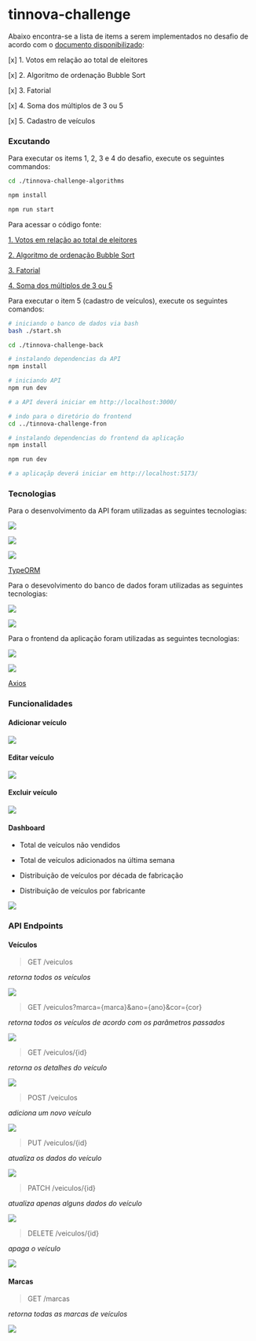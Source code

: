 # tinnova-challenge

Abaixo encontra-se a lista de items a serem implementados no desafio de acordo com o [documento disponibilizado](https://github.com/vinicius-hso/challenge/blob/main/docs/avaliacao_tinnova_2022.pdf):

[x] 1. Votos em relação ao total de eleitores

[x] 2. Algoritmo de ordenação Bubble Sort

[x] 3. Fatorial

[x] 4. Soma dos múltiplos de 3 ou 5

[x] 5. Cadastro de veículos

### Excutando 

Para executar os items 1, 2, 3 e 4 do desafio, execute os seguintes commandos:

```bash
cd ./tinnova-challenge-algorithms

npm install

npm run start
```

Para acessar o código fonte:

[1. Votos em relação ao total de eleitores](https://github.com/vinicius-hso/challenge/tree/main/tinnova-challenge-algorithms/src/VotesPercentual.ts)

[2. Algoritmo de ordenação Bubble Sort](https://github.com/vinicius-hso/challenge/tree/main/tinnova-challenge-algorithms/src/BubbleSort.ts)

[3. Fatorial](https://github.com/vinicius-hso/challenge/tree/main/tinnova-challenge-algorithms/src/Fatorial.ts)

[4. Soma dos múltiplos de 3 ou 5](https://github.com/vinicius-hso/challenge/tree/main/tinnova-challenge-algorithms/src/MultiplesOf3And5.ts)


Para executar o item 5 (cadastro de veículos), execute os seguintes comandos:

```bash
# iniciando o banco de dados via bash
bash ./start.sh

cd ./tinnova-challenge-back

# instalando dependencias da API
npm install

# iniciando API
npm run dev

# a API deverá iniciar em http://localhost:3000/

# indo para o diretório do frontend
cd ../tinnova-challenge-fron

# instalando dependencias do frontend da aplicação
npm install

npm run dev

# a aplicaçãp deverá iniciar em http://localhost:5173/
```

### Tecnologias

Para o desenvolvimento da API foram utilizadas as seguintes tecnologias:

![](https://img.shields.io/badge/Node.js-339933?style=for-the-badge&logo=nodedotjs&logoColor=white)

![](https://img.shields.io/badge/TypeScript-007ACC?style=for-the-badge&logo=typescript&logoColor=white)

![](https://img.shields.io/badge/Express.js-000000?style=for-the-badge&logo=express&logoColor=white)

[TypeORM](https://typeorm.io/)

Para o desevolvimento do banco de dados foram utilizadas as seguintes tecnologias:

![](https://img.shields.io/badge/PostgreSQL-316192?style=for-the-badge&logo=postgresql&logoColor=white)

![](https://img.shields.io/badge/Docker-2CA5E0?style=for-the-badge&logo=docker&logoColor=white)

Para o frontend da aplicação foram utilizadas as seguintes tecnologias:

![](https://img.shields.io/badge/Vue.js-35495E?style=for-the-badge&logo=vuedotjs&logoColor=4FC08D)

![](https://img.shields.io/badge/Chart.js-FF6384?style=for-the-badge&logo=chartdotjs&logoColor=white)

[Axios](https://axios-http.com/docs/intro)

### Funcionalidades

#### Adicionar veículo

![](https://github.com/vinicius-hso/challenge/blob/main/gifs/create.gif)


#### Editar veículo

![](https://github.com/vinicius-hso/challenge/blob/main/gifs/edit.gif)


#### Excluir veículo

![](https://github.com/vinicius-hso/challenge/blob/main/gifs/delete.gif)

#### Dashboard

* Total de veículos não vendidos

* Total de veículos adicionados na última semana

* Distribuição de veículos por década de fabricação

* Distribuição de veículos por fabricante

![](https://github.com/vinicius-hso/challenge/blob/main/gifs/dashboard.gif)

### API Endpoints

#### Veículos

> GET /veiculos 

*retorna todos os veículos*

![](https://github.com/vinicius-hso/challenge/blob/main/gifs/list-all.gif)

> GET /veiculos?marca={marca}&ano={ano}&cor={cor}

*retorna todos os veículos de acordo com os parâmetros passados*

![](https://github.com/vinicius-hso/challenge/blob/main/gifs/list-all-by-query.gif)

> GET /veiculos/{id}

*retorna os detalhes do veículo*

![](https://github.com/vinicius-hso/challenge/blob/main/gifs/get-by-id.gif)

> POST /veiculos 

*adiciona um novo veículo*

![](https://github.com/vinicius-hso/challenge/blob/main/gifs/create-veiculo.gif)

> PUT /veiculos/{id}

*atualiza os dados do veículo*

![](https://github.com/vinicius-hso/challenge/blob/main/gifs/put.gif)

> PATCH /veiculos/{id}

*atualiza apenas alguns dados do veículo*

![](https://github.com/vinicius-hso/challenge/blob/main/gifs/patch.gif)

> DELETE /veiculos/{id}

*apaga o veículo*

![](https://github.com/vinicius-hso/challenge/blob/main/gifs/put.gif)

#### Marcas

> GET /marcas

*retorna todas as marcas de veículos*

![](https://github.com/vinicius-hso/challenge/blob/main/gifs/marcas.gif)